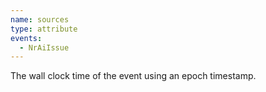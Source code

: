 ```yaml
---
name: sources
type: attribute
events:
  - NrAiIssue
---
```


The wall clock time of the event using an epoch timestamp.